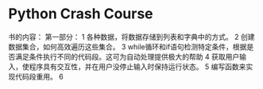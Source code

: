 # Python Crash Course

书的内容：
第一部分：
1 各种数据，将数据存储到列表和字典中的方式。
2 创建数据集合，如何高效遍历这些集合。
3 while循环和if语句检测特定条件，根据是否满足条件执行不同的代码段。这可为自动处理提供极大的帮助
4 获取用户输入，使程序具有交互性，并在用户没停止输入时保持运行状态。
5 编写函数来实现代码段重用。
6 



